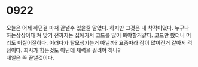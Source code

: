 # 0922
오늘은 어제 하던걸 마저 끝낼수 있을줄 알았다. 하지만 그것은 내 착각이였다. 누구나 하는상상이다 쳐 맞기 전까지는
집에가서 코드를 많이 봐야할거같다. 코드만 봤더니 머리도 어질어질하다. 이러다가 탈모생기는거 아닐까?
요즘따라 잠이 많이진거 같아서 걱정이다. 회사가 힘든것도 아닌데 체력을 길려야 하나?
<br>
내일은 꼭 끝낼것이다.
